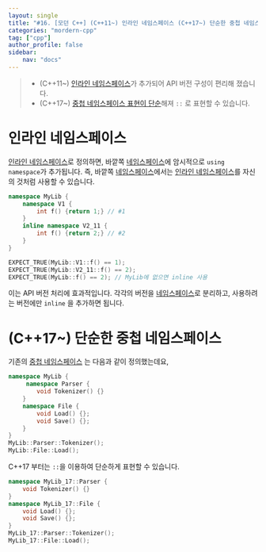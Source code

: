 ```yaml
---
layout: single
title: "#16. [모던 C++] (C++11~) 인라인 네임스페이스 (C++17~) 단순한 중첩 네임스페이스"
categories: "mordern-cpp"
tag: ["cpp"]
author_profile: false
sidebar: 
    nav: "docs"
---
```


> * (C++11~) [인라인 네임스페이스](https://tango1202.github.io/mordern-cpp/mordern-cpp-namespace/#%EC%9D%B8%EB%9D%BC%EC%9D%B8-%EB%84%A4%EC%9E%84%EC%8A%A4%ED%8E%98%EC%9D%B4%EC%8A%A4)가 추가되어 API 버전 구성이 편리해 졌습니다.
> * (C++17~) [중첩 네임스페이스 표현이 단순](https://tango1202.github.io/mordern-cpp/mordern-cpp-namespace/#c17-%EB%8B%A8%EC%88%9C%ED%95%9C-%EC%A4%91%EC%B2%A9-%EB%84%A4%EC%9E%84%EC%8A%A4%ED%8E%98%EC%9D%B4%EC%8A%A4)해져 `::` 로 표현할 수 있습니다.

# 인라인 네임스페이스

[인라인 네임스페이스](https://tango1202.github.io/mordern-cpp/mordern-cpp-namespace/#%EC%9D%B8%EB%9D%BC%EC%9D%B8-%EB%84%A4%EC%9E%84%EC%8A%A4%ED%8E%98%EC%9D%B4%EC%8A%A4)로 정의하면, 바깥쪽 [네임스페이스](https://tango1202.github.io/classic-cpp-guide/classic-cpp-guide-namespace/)에 암시적으로 `using namespace`가 추가됩니다. 즉, 바깥쪽 [네임스페이스](https://tango1202.github.io/classic-cpp-guide/classic-cpp-guide-namespace/)에서는 [인라인 네임스페이스](https://tango1202.github.io/mordern-cpp/mordern-cpp-namespace/#%EC%9D%B8%EB%9D%BC%EC%9D%B8-%EB%84%A4%EC%9E%84%EC%8A%A4%ED%8E%98%EC%9D%B4%EC%8A%A4)를 자신의 것처럼 사용할 수 있습니다.  

```cpp
namespace MyLib {
    namespace V1 {
        int f() {return 1;} // #1
    }
    inline namespace V2_11 {
        int f() {return 2;} // #2
    }
}

EXPECT_TRUE(MyLib::V1::f() == 1);
EXPECT_TRUE(MyLib::V2_11::f() == 2);
EXPECT_TRUE(MyLib::f() == 2); // MyLib에 없으면 inline 사용
```

이는 API 버전 처리에 효과적입니다. 각각의 버전을 [네임스페이스](https://tango1202.github.io/classic-cpp-guide/classic-cpp-guide-namespace/)로 분리하고, 사용하려는 버전에만 `inline` 을 추가하면 됩니다.

# (C++17~) 단순한 중첩 네임스페이스

기존의 [중첩 네임스페이스](https://tango1202.github.io/classic-cpp-guide/classic-cpp-guide-namespace/#%EC%A4%91%EC%B2%A9-%EB%84%A4%EC%9E%84%EC%8A%A4%ED%8E%98%EC%9D%B4%EC%8A%A4) 는 다음과 같이 정의했는데요,

```cpp
namespace MyLib {
     namespace Parser {
        void Tokenizer() {}
    }
    namespace File {
        void Load() {};
        void Save() {};
    }
}
MyLib::Parser::Tokenizer();
MyLib::File::Load();
```

C++17 부터는 `::`을 이용하여 단순하게 표현할 수 있습니다.

```cpp
namespace MyLib_17::Parser {
    void Tokenizer() {}
}
namespace MyLib_17::File {
    void Load() {};
    void Save() {};
}
MyLib_17::Parser::Tokenizer();
MyLib_17::File::Load();
```
